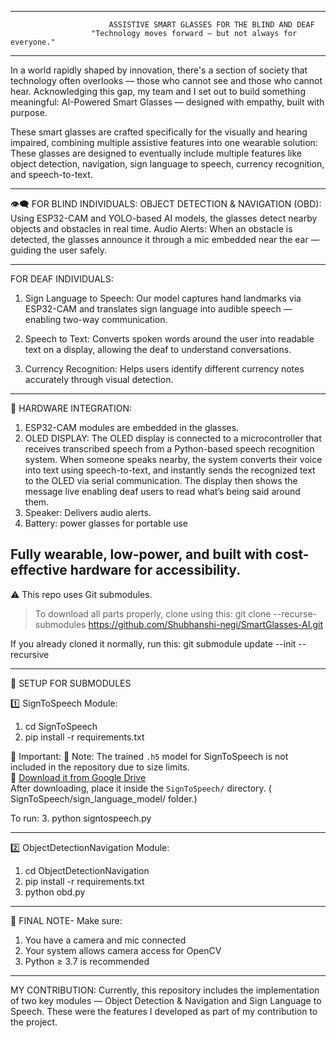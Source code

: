 _________________________________________________________________________________________________________                        
                          ASSISTIVE SMART GLASSES FOR THE BLIND AND DEAF
                      "Technology moves forward — but not always for everyone."
_______________________________________________________________________________________________________
In a world rapidly shaped by innovation, there's a section of society that technology often overlooks — those who cannot see and those who cannot hear. Acknowledging this gap, my team and I set out to build something meaningful:
AI-Powered Smart Glasses — designed with empathy, built with purpose.

These smart glasses are crafted specifically for the visually and hearing impaired, combining multiple assistive features into one wearable solution:
These glasses are designed to eventually include multiple features like object detection, navigation, sign language to speech, currency recognition, and speech-to-text. 

----------------------------------------
👁️‍🗨️ FOR BLIND INDIVIDUALS:
 OBJECT DETECTION & NAVIGATION (OBD):
Using ESP32-CAM and YOLO-based AI models, the glasses detect nearby objects and obstacles in real time.
Audio Alerts:
When an obstacle is detected, the glasses announce it through a mic embedded near the ear — guiding the user safely.

-----------------------------------------
 FOR DEAF INDIVIDUALS:
 1. Sign Language to Speech:
Our model captures hand landmarks via ESP32-CAM and translates sign language into audible speech — enabling two-way communication.

2. Speech to Text:
Converts spoken words around the user into readable text on a display, allowing the deaf to understand conversations.

3. Currency Recognition:
Helps users identify different currency notes accurately through visual detection.

------------------------------------------
🔧 HARDWARE INTEGRATION:
1. ESP32-CAM modules are embedded in the glasses.
2. OLED DISPLAY: The OLED display is connected to a microcontroller that receives transcribed speech from a Python-based speech recognition system. When someone speaks nearby, the system converts their voice into text using speech-to-text, and instantly sends the recognized text to the OLED via serial communication. The display then shows the message live enabling deaf users to read what’s being said around them.
3. Speaker: Delivers audio alerts.
4. Battery: power glasses for portable use

Fully wearable, low-power, and built with cost-effective hardware for accessibility.
-------------------------------------------

⚠️ This repo uses Git submodules.
> To download all parts properly, clone using this:
git clone --recurse-submodules https://github.com/Shubhanshi-negi/SmartGlasses-AI.git

If you already cloned it normally, run this:  git submodule update --init --recursive

-------------------------------------------
📁 SETUP FOR SUBMODULES

1️⃣ SignToSpeech Module:
1. cd SignToSpeech
2. pip install -r requirements.txt

  📌 Important:
  📁 Note:
The trained `.h5` model for SignToSpeech is not included in the repository due to size limits.  
🔗 [Download it from Google Drive](https://drive.google.com/file/d/1RoNPkZ_BzZfCE9AXmiSz6cqsDgmLKqN8/view?usp=sharing)  
After downloading, place it inside the `SignToSpeech/` directory. ( SignToSpeech/sign_language_model/ folder.)

To run:
3. python signtospeech.py

---------------------------------------------
2️⃣ ObjectDetectionNavigation Module:
1. cd ObjectDetectionNavigation
2. pip install -r requirements.txt
3. python obd.py

----------------------------------------------
🙏 FINAL NOTE-
Make sure:
1. You have a camera and mic connected
2. Your system allows camera access for OpenCV
3. Python ≥ 3.7 is recommended

-----------------------------------------------

MY CONTRIBUTION:
Currently, this repository includes the implementation of two key modules — Object Detection & Navigation and Sign Language to Speech. These were the features I developed as part of my contribution to the project.


